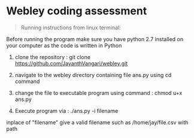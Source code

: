 # Webley coding assessment

> Running instructions from linux terminal:

Before running the program make sure you have python 2.7 installed on your computer as the code is written in Python

1. clone the repository :
 git clone https://github.com/JayanthVangari/webley.git

2. navigate to the webley directory containing file ans.py using cd command

3. change the file to executable program using command : chmod u+x ans.py

4. Execute program via : 
    ./ans.py -i filename

inplace of "filename" give a valid filename such as /home/jay/file.csv with path   
  
